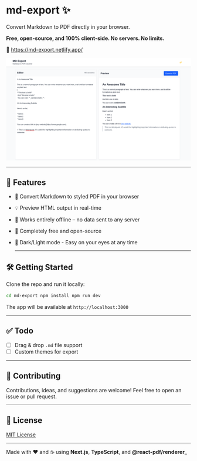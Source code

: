 # md-export ✨

Convert Markdown to PDF directly in your browser.

**Free, open-source, and 100% client-side. No servers. No limits.**

🔗 https://md-export.netlify.app/

![App Screenshot](./src/assets/app-img.png)

---

## 🚀 Features

- 📝 Convert Markdown to styled PDF in your browser
- 💡 Preview HTML output in real-time
- 🔐 Works entirely offline – no data sent to any server
- 💸 Completely free and open-source
- 🌙 Dark/Light mode - Easy on your eyes at any time

  ***

## 🛠️ Getting Started

Clone the repo and run it locally:

```bash git clone https://github.com/seu-usuario/md-export.git
cd md-export npm install npm run dev
```

The app will be available at `http://localhost:3000`

---

## ✅ Todo

- [ ] Drag & drop `.md` file support
- [ ] Custom themes for export

---

## 🤝 Contributing

Contributions, ideas, and suggestions are welcome!
Feel free to open an issue or pull request.

---

## 📄 License

[MIT License](LICENSE)

---

Made with ❤️ and ☕ using **Next.js**, **TypeScript**, and **@react-pdf/renderer**\_
